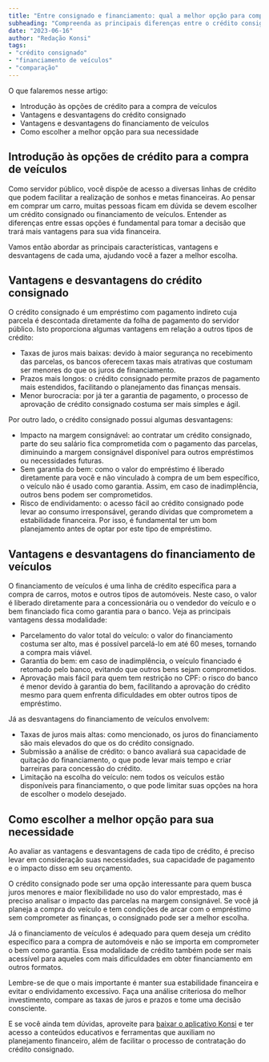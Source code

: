 ```yaml
---
title: "Entre consignado e financiamento: qual a melhor opção para comprar um carro?"
subheading: "Compreenda as principais diferenças entre o crédito consignado e o financiamento de veículos para tomar a melhor decisão."
date: "2023-06-16"
author: "Redação Konsi"
tags:
- "crédito consignado"
- "financiamento de veículos"
- "comparação"
---
```


O que falaremos nesse artigo:

- Introdução às opções de crédito para a compra de veículos
- Vantagens e desvantagens do crédito consignado
- Vantagens e desvantagens do financiamento de veículos
- Como escolher a melhor opção para sua necessidade

## Introdução às opções de crédito para a compra de veículos

Como servidor público, você dispõe de acesso a diversas linhas de crédito que podem facilitar a realização de sonhos e metas financeiras. Ao pensar em comprar um carro, muitas pessoas ficam em dúvida se devem escolher um crédito consignado ou financiamento de veículos. Entender as diferenças entre essas opções é fundamental para tomar a decisão que trará mais vantagens para sua vida financeira.

Vamos então abordar as principais características, vantagens e desvantagens de cada uma, ajudando você a fazer a melhor escolha.

## Vantagens e desvantagens do crédito consignado

O crédito consignado é um empréstimo com pagamento indireto cuja parcela é descontada diretamente da folha de pagamento do servidor público. Isto proporciona algumas vantagens em relação a outros tipos de crédito:

- Taxas de juros mais baixas: devido à maior segurança no recebimento das parcelas, os bancos oferecem taxas mais atrativas que costumam ser menores do que os juros de financiamento.
- Prazos mais longos: o crédito consignado permite prazos de pagamento mais estendidos, facilitando o planejamento das finanças mensais.
- Menor burocracia: por já ter a garantia de pagamento, o processo de aprovação de crédito consignado costuma ser mais simples e ágil.

Por outro lado, o crédito consignado possui algumas desvantagens:

- Impacto na margem consignável: ao contratar um crédito consignado, parte do seu salário fica comprometida com o pagamento das parcelas, diminuindo a margem consignável disponível para outros empréstimos ou necessidades futuras.
- Sem garantia do bem: como o valor do empréstimo é liberado diretamente para você e não vinculado à compra de um bem específico, o veículo não é usado como garantia. Assim, em caso de inadimplência, outros bens podem ser comprometidos.
- Risco de endividamento: o acesso fácil ao crédito consignado pode levar ao consumo irresponsável, gerando dívidas que comprometem a estabilidade financeira. Por isso, é fundamental ter um bom planejamento antes de optar por este tipo de empréstimo.

## Vantagens e desvantagens do financiamento de veículos

O financiamento de veículos é uma linha de crédito específica para a compra de carros, motos e outros tipos de automóveis. Neste caso, o valor é liberado diretamente para a concessionária ou o vendedor do veículo e o bem financiado fica como garantia para o banco. Veja as principais vantagens dessa modalidade:

- Parcelamento do valor total do veículo: o valor do financiamento costuma ser alto, mas é possível parcelá-lo em até 60 meses, tornando a compra mais viável.
- Garantia do bem: em caso de inadimplência, o veículo financiado é retomado pelo banco, evitando que outros bens sejam comprometidos.
- Aprovação mais fácil para quem tem restrição no CPF: o risco do banco é menor devido à garantia do bem, facilitando a aprovação do crédito mesmo para quem enfrenta dificuldades em obter outros tipos de empréstimo.

Já as desvantagens do financiamento de veículos envolvem:

- Taxas de juros mais altas: como mencionado, os juros do financiamento são mais elevados do que os do crédito consignado.
- Submissão a análise de crédito: o banco avaliará sua capacidade de quitação do financiamento, o que pode levar mais tempo e criar barreiras para concessão do crédito.
- Limitação na escolha do veículo: nem todos os veículos estão disponíveis para financiamento, o que pode limitar suas opções na hora de escolher o modelo desejado.

## Como escolher a melhor opção para sua necessidade

Ao avaliar as vantagens e desvantagens de cada tipo de crédito, é preciso levar em consideração suas necessidades, sua capacidade de pagamento e o impacto disso em seu orçamento.

O crédito consignado pode ser uma opção interessante para quem busca juros menores e maior flexibilidade no uso do valor emprestado, mas é preciso analisar o impacto das parcelas na margem consignável. Se você já planeja a compra do veículo e tem condições de arcar com o empréstimo sem comprometer as finanças, o consignado pode ser a melhor escolha.

Já o financiamento de veículos é adequado para quem deseja um crédito específico para a compra de automóveis e não se importa em comprometer o bem como garantia. Essa modalidade de crédito também pode ser mais acessível para aqueles com mais dificuldades em obter financiamento em outros formatos.

Lembre-se de que o mais importante é manter sua estabilidade financeira e evitar o endividamento excessivo. Faça una análise criteriosa do melhor investimento, compare as taxas de juros e prazos e tome uma decisão consciente. 

E se você ainda tem dúvidas, aproveite para [baixar o aplicativo Konsi](https://konsi.com.br/download) e ter acesso a conteúdos educativos e ferramentas que auxiliam no planejamento financeiro, além de facilitar o processo de contratação do crédito consignado.